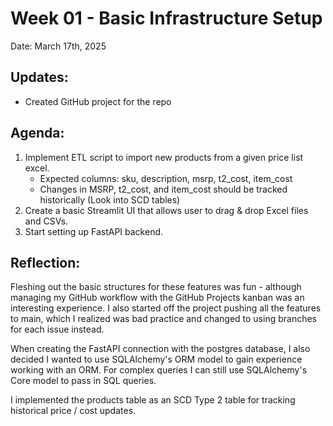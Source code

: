 # Week 01 - Basic Infrastructure Setup

Date: March 17th, 2025

## Updates:
- Created GitHub project for the repo

## Agenda:

1. Implement ETL script to import new products from a given price list excel.
     - Expected columns: sku, description, msrp, t2_cost, item_cost
     - Changes in MSRP, t2_cost, and item_cost should be tracked historically (Look into SCD tables)
2. Create a basic Streamlit UI that allows user to drag & drop Excel files and CSVs. 
3. Start setting up FastAPI backend.

## Reflection:

Fleshing out the basic structures for these features was fun - although managing my GitHub workflow with the GitHub Projects kanban was an interesting experience. I also started off the project pushing all the features to main, which I realized was bad practice and changed to using branches for each issue instead.

When creating the FastAPI connection with the postgres database, I also decided I wanted to use SQLAlchemy's ORM model to gain experience working with an ORM. For complex queries I can still use SQLAlchemy's Core model to pass in SQL queries. 

I implemented the products table as an SCD Type 2 table for tracking historical price / cost updates. 























